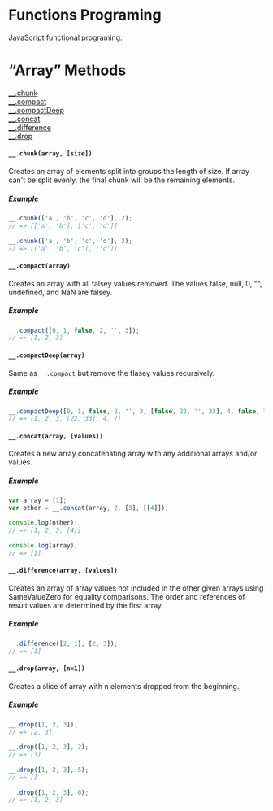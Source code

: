 # Functions Programing
JavaScript functional programing.

# “Array” Methods

[__.chunk](https://github.com/rakeshongithub/core-js-func#__chunkarray-size)<br/>
[__.compact](https://github.com/rakeshongithub/core-js-func#__compactarray)<br/>
[__.compactDeep](https://github.com/rakeshongithub/core-js-func#__compactdeeparray)<br/>
[__.concat](https://github.com/rakeshongithub/core-js-func#__concatarray-values)<br/>
[__.difference](https://github.com/rakeshongithub/core-js-func#__differencearray-values)<br/>
[__.drop](https://github.com/rakeshongithub/core-js-func#__droparray-n1)<br/>


#### `__.chunk(array, [size])`
Creates an array of elements split into groups the length of size. If array can't be split evenly, the final chunk will be the remaining elements.

##### Example
```javascript
__.chunk(['a', 'b', 'c', 'd'], 2);
// => [['a', 'b'], ['c', 'd']]
 
__.chunk(['a', 'b', 'c', 'd'], 3);
// => [['a', 'b', 'c'], ['d']]
```


#### `__.compact(array)`
Creates an array with all falsey values removed. The values false, null, 0, "", undefined, and NaN are falsey.

##### Example
```javascript
__.compact([0, 1, false, 2, '', 3]);
// => [1, 2, 3]
```


#### `__.compactDeep(array)`
Same as `__.compact` but remove the flasey values recursively.

##### Example
```javascript
__.compactDeep([0, 1, false, 2, '', 3, [false, 22, '', 33], 4, false, 7]);
// => [1, 2, 3, [22, 33], 4, 7]
```


#### `__.concat(array, [values])`
Creates a new array concatenating array with any additional arrays and/or values.

##### Example
```javascript
var array = [1];
var other = __.concat(array, 2, [3], [[4]]);

console.log(other);
// => [1, 2, 3, [4]]
 
console.log(array);
// => [1]
```


#### `__.difference(array, [values])`
Creates an array of array values not included in the other given arrays using SameValueZero for equality comparisons. The order and references of result values are determined by the first array.

##### Example
```javascript
__.difference([2, 1], [2, 3]);
// => [1]
```


#### `__.drop(array, [n=1])`
Creates a slice of array with n elements dropped from the beginning.

##### Example
```javascript
__.drop([1, 2, 3]);
// => [2, 3]
 
__.drop([1, 2, 3], 2);
// => [3]
 
__.drop([1, 2, 3], 5);
// => []
 
__.drop([1, 2, 3], 0);
// => [1, 2, 3]
```